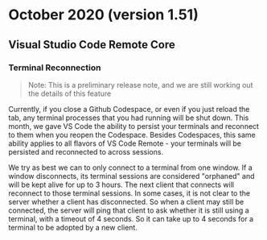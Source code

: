 # October 2020 (version 1.51)

## Visual Studio Code Remote Core

### Terminal Reconnection

> Note: This is a preliminary release note, and we are still working out the details of this feature

Currently, if you close a Github Codespace, or even if you just reload the tab, any terminal processes that you had running will be shut down. This month, we gave VS Code the ability to persist your terminals and reconnect to them when you reopen the Codespace. Besides Codespaces, this same ability applies to all flavors of VS Code Remote - your terminals will be persisted and reconnected to across sessions.

We try as best we can to only connect to a terminal from one window. If a window disconnects, its terminal sessions are considered "orphaned" and will be kept alive for up to 3 hours. The next client that connects will reconnect to those terminal sessions. In some cases, it is not clear to the server whether a client has disconnected. So when a client may still be connected, the server will ping that client to ask whether it is still using a terminal, with a timeout of 4 seconds.  So it can take up to 4 seconds for a terminal to be adopted by a new client.
